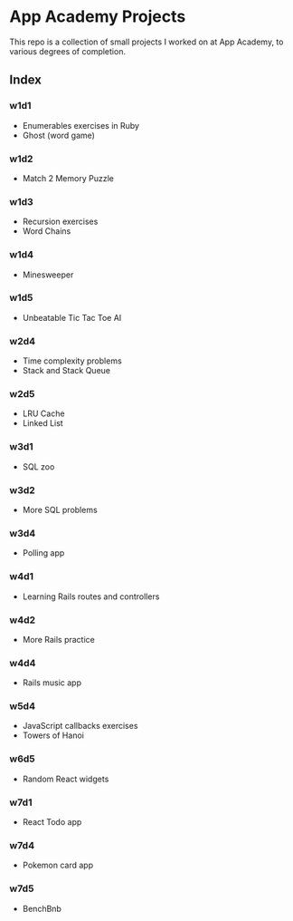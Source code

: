 # App Academy Projects

This repo is a collection of small projects I worked on at App Academy, to various degrees of completion.

## Index

### w1d1
- Enumerables exercises in Ruby
- Ghost (word game)

### w1d2
- Match 2 Memory Puzzle

### w1d3
- Recursion exercises
- Word Chains

### w1d4
- Minesweeper

### w1d5
- Unbeatable Tic Tac Toe AI

### w2d4
- Time complexity problems
- Stack and Stack Queue

### w2d5
- LRU Cache
- Linked List

### w3d1
- SQL zoo

### w3d2
- More SQL problems

### w3d4
- Polling app

### w4d1
- Learning Rails routes and controllers

### w4d2
- More Rails practice

### w4d4
- Rails music app

### w5d4
- JavaScript callbacks exercises
- Towers of Hanoi

### w6d5
- Random React widgets

### w7d1
- React Todo app

### w7d4
- Pokemon card app

### w7d5
- BenchBnb




